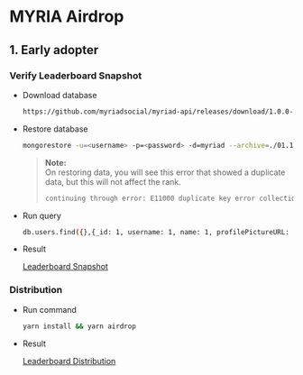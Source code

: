 # MYRIA Airdrop

## 1. Early adopter
### Verify Leaderboard Snapshot

* Download database

  ```bash
  https://github.com/myriadsocial/myriad-api/releases/download/1.0.0-beta3/01.15.2022_myriad-db-0.dump
  ```

* Restore database

  ```bash
  mongorestore -u=<username> -p=<password> -d=myriad --archive=./01.15.2022_myriad-db-0.dump
  ```

  >**Note:**</br>
  >On restoring data, you will see this error that showed a duplicate data, but this will not affect the rank.
  >
  >```bash
  >continuing through error: E11000 duplicate key error collection: myriad.votes index: uniqueVoteIndex dup key: { userId: "0x22ab91aba7e6f8937930da2b42147b426301e8dbafdfa006330afe33e36e925b", type: "post", referenceId: "61dfc228d376da001d0eeebf" }
  >```

* Run query

  ```bash
  db.users.find({},{_id: 1, username: 1, name: 1, profilePictureURL: 1, "metric.totalKudos": 1}).sort({"metric.totalKudos": -1}).limit(500)
  ```

* Result

  [Leaderboard Snapshot](./leaderboard-snapshot.md)

### Distribution

* Run command
  ```bash
  yarn install && yarn airdrop
  ```

* Result

  [Leaderboard Distribution](./leaderboard-distribution.txt)
